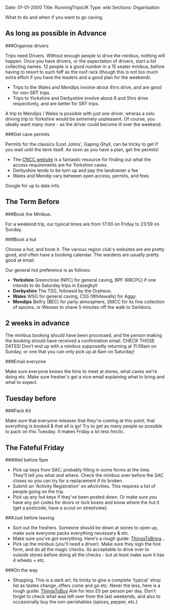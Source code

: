 Date: 01-01-2000
Title: RunningTripsUK
Type: wiki
Sections: Organisation

What to do and when if you want to go caving.

As long as possible in Advance
------------------------------

###Organise drivers

Trips need Drivers. Without enough people to drive the minibus, nothing
will happen. Once you have drivers, or the expectation of drivers, start
a list collecting names. 12 people is a good number in a 15 seater
minibus, before having to resort to such faff as the roof rack (though
this is not too much extra effort if you have the leaders and a good plan for the weekend).

-   Trips to the Wales and Mendips involve about 4hrs drive, and are
    good for non-SRT trips.
-   Trips to Yorkshire and Derbyshire involve about 6 and 5hrs drive
    respectively, and are better for SRT trips.

A trip to Mendips / Wales is possible with just one driver, wheras a
solo driving trip to Yorkshire would be extremely unpleasent. Of course,
you ideally want many more - as the driver could become ill over the
weekend.

###Get cave permits

Permits for the classics (Lost Johns', Gaping Ghyll,  can be tricky to get if you wait until the term itself. As soon as you  have a plan, get the permits! 

- The [CNCC website](http://www.cncc.org.uk/access/) is a fantastic resource for finding out what the access requirements are for Yorkshire caves.
- Derbyshire tends to be turn up and pay the landowner a fee
- Wales and Mendip vary between open access, permits, and fees.

Google for up to date info.

The Term Before
---------------

###Book the Minibus. 

For a weekend trip, our typical times are from 17:00 on Friday to 23:59
on Sunday.

###Book a hut 

Choose a hut, and book it. The various region club's websites are are pretty good, and often have a booking calendar. The wardens are usually pretty good at email.

Our general hut preference is as follows:

-   **Yorkshire** Greenclose (NPC) for general caving, BPF (RRCPC) if one intends to do Saturday trips in Easeghyll
-   **Derbyshire** The TSG, followed by the Orpheus.
-   **Wales** WSG for general caving, CSS (Whitewalls) for Aggy.
-   **Mendips** Belfry (BEC) for party atmosphere, SMCC for its fine collection of spoons, or Wessex to shave 5 minutes off the walk to Swildons.


2 weeks in advance
------------------

The minibus booking should have been processed, and the person making the booking should have received a confirmation email. CHECK THOSE DATES! Don't end up with a minibus supposedly returning at 11:59am on Sunday, or one that you can only pick up at 6am on Saturday!

###Email everyone

Make sure everyone knows the time to meet at stores, what caves we're doing etc. Make sure fresher's get a nice email explaining what to bring and what to expect.

Tuesday before
--------------

###Pack Kit

Make sure that everyone releases that they're coming at this point; that everything is booked & that all is go! Try to get as many people as possible to pack on this Tuesday. It makes Friday a lot less hectic.


The Fateful Friday
------------------

###Well before 5pm

- Pick up keys from SAC; probably filling in some forms at the time. They'll tell you what and where. Check the minibus over before the SAC closes so you can try for a replacement if its broken.
- Submit an 'Activity Registration' on eActivities. This requires a list of people going on the trip.
- Pick up any hut keys if they've been posted down. Or make sure you have any pin codes for doors or lock boxes and know where the hut it (get a postcode, have a scout on streetview).

###Just before leaving

- Sort out the freshers. Someone should be down at stores to open up, make sure everyone packs everything necessary & etc.
- Make sure you've got everything. Here's a rough guide: [ThingsToBring](ThingsToBring.md)...
- Pick up the minibus (you'll need a driver). Make sure they sign the hire form, and do all the magic checks. Its acceptable to drive over to outside stores before doing all the checks - but at least make sure it has 4 wheels + etc. 

###On the way

- Shopping. This is a dark art. Its tricky to give a complete 'typical' shop list as tastes change, offers come and go etc. Never the less, here is a rough guide: [ThingsToBuy](ThingsToBuy.md) Aim for less £5 per person per day. Don't forget to check what was left over from the last weekends, and also to occasionally buy the non-perishables (spices, pepper, etc.) 

